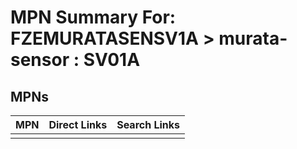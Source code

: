 



# MPN Summary For: FZEMURATASENSV1A > murata-sensor : SV01A

## MPNs
  

|MPN|Direct Links|Search Links|
| :--- | :--- | :--- |
||||
